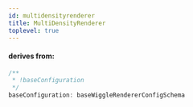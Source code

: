 ```yaml
---
id: multidensityrenderer
title: MultiDensityRenderer
toplevel: true
---
```


#### derives from:

```js
/**
 * !baseConfiguration
 */
baseConfiguration: baseWiggleRendererConfigSchema
```
